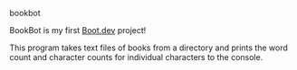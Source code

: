 bookbot

BookBot is my first [Boot.dev](https://www.boot.dev) project!

This program takes text files of books from a directory and prints the word count and character counts for individual characters to the console.
